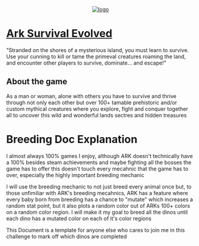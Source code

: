 <div align="center">
  <a href="https://github.com/janbocloud/TheFarmerWasReplaced/">
    <img alt="logo" src="https://shared.fastly.steamstatic.com/store_item_assets/steam/apps/346110/header.jpg?t=1752704051">
  </a>
</div>

# [Ark Survival Evolved](https://store.steampowered.com/app/346110/ARK_Survival_Evolved/)
"Stranded on the shores of a mysterious island, you must learn to survive. Use your cunning to kill or tame the primeval creatures roaming the land, and encounter other players to survive, dominate... and escape!"


## About the game
As a man or woman, alone with others you have to survive and thrive through not only each other but over 100+ tamable prehistoric and/or custom mythical creatures where you explore, fight and conquer together all to uncover this wild and wonderful lands sectres and hidden treasures

# Breeding Doc Explanation
I almost always 100% games I enjoy, although ARK doesn't technically have a 100% besides steam achievements and maybe fighting all the bosses the game has to offer this doesn't touch every mecahnic that the game has to over, especially the highly important breeding mechanic

I will use the breeding mechanic to not just breed every animal once but, to those unfimiliar with ARK's breeding mecahnics, ARK has a feature where every baby born from breeding has a chance to "mutate" which increases a random stat point, but it also plots a random color out of ARKs 100+ colors on a random color region. I will make it my goal to breed all the dinos until each dino has a mutated color on each of it's color regions 

This Document is a template for anyone else who cares to join me in this challenge to mark off which dinos are completed

